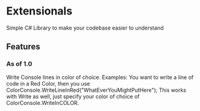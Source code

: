 # Extensionals
Simple C# Library to make your codebase easier to understand

## Features
### As of 1.0
Write Console lines in color of choice.
Examples:
You want to write a line of code in a Red Color, then you use ColorConsole.WriteLineInRed("WhatEverYouMightPutHere");
This works with Write as well, just specify your color of choice of ColorConsole.WriteInCOLOR.